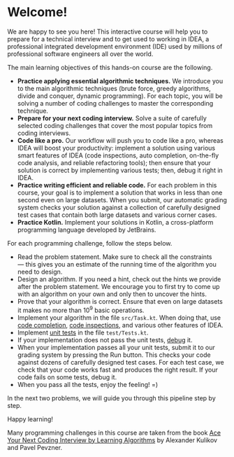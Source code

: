 <style>
.samples th, .samples td {
    border: 1px solid black;
    border-collapse: collapse;
    padding: 15px;
    width: 300px;
    /*max-width: 100%;*/
    /*text-align: center;*/
    /*alignment: center;*/
}

.sample th, .sample td {
    border: 1px solid black;
    padding: 15px;
    width: 300px;
    /*max-width: 100%;*/
    /*text-align: center;*/
    /*alignment: center;*/
}

.sample td {
    border-top: none;
    border-bottom: none;
}

.sample table {
    border-collapse: collapse;
    border: 1px solid black;
}

.logo {
    display: flex;
    justify-content: center;
}

.logo img {
    width: 200px;
    align: center;
}

.code span {
    line-height: 22px;
}
</style>

# Welcome!

We are happy to see you here! This interactive course will help
you to prepare for a technical interview and to get used to working
in IDEA, a professional integrated development environment (IDE)
used by millions of professional software engineers all over the world.

The main learning objectives of this hands-on course are the following.
 * **Practice applying essential algorithmic techniques.** We introduce you to the
main algorithmic techniques (brute force, greedy algorithms, divide and conquer, dynamic
programming). For each topic, you will be solving a number of coding challenges to master 
the corresponding technique.
 * **Prepare for your next coding interview.** Solve a suite of carefully selected
  coding challenges that cover the most popular topics from coding interviews.
 * **Code like a pro.** Our workflow will push you to code like a pro, whereas IDEA will
boost your productivity: implement a solution using various smart features of IDEA 
(code inspections, auto completion, on-the-fly code analysis, and reliable refactoring tools);
then ensure that your solution is correct by implementing various tests; then, debug it right 
in IDEA.
 * **Practice writing efficient and reliable code.** For each problem in this course, your
goal is to implement a solution that works in less than one second even on large datasets.
When you submit, our automatic grading system checks your solution against a collection of 
carefully designed test cases that contain both large datasets and various corner cases.
 * **Practice Kotlin.** Implement your solutions in Kotlin, a cross-platform programming 
language developed by JetBrains.


For each programming challenge, follow the steps below.
 * Read the problem statement. Make sure to check all the constraints — this 
gives you an estimate of the running time of the algorithm you need to design.
 * Design an algorithm. If you need a hint, check out the hints we provide after the problem statement.
We encourage you to first try to come up with an algorithm on your own and only then to uncover the hints.
 * Prove that your algorithm is correct. Ensure that even on large 
datasets it makes no more than $10^9$ basic operations.
 * Implement your algorithm in the file `src/Task.kt`. When doing that, use 
[code completion](https://www.jetbrains.com/help/idea/auto-completing-code.html),
[code inspections](https://www.jetbrains.com/help/idea/code-inspection.html), and
various other features of IDEA. 
 * Implement [unit tests](https://www.jetbrains.com/help/idea/tdd-with-kotlin.html) 
in the file `test/Tests.kt`.
 * If your implementation does not pass the unit tests, 
[debug](https://www.jetbrains.com/help/idea/debug-your-first-kotlin-application.html) it.
 * When your implementation passes all your unit tests, submit it to our grading system by
pressing the Run button. This checks your code against dozens of carefully designed test cases.
For each test case, we check that your code works fast and produces the right result. If your code
fails on some tests, debug it.
 * When you pass all the tests, enjoy the feeling! =)

In the next two problems, we will guide you through this pipeline step by step.

Happy learning!

Many programming challenges in this course are taken from the book
[Ace Your Next Coding Interview by Learning Algorithms](https://bit.ly/acecogniterra)
by Alexander Kulikov and Pavel Pevzner.

